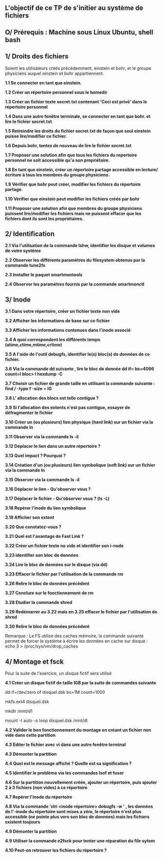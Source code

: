  
## L'objectif de ce TP de s'initier au système de fichiers 

## O/ Prérequis : Machine sous Linux Ubuntu, shell bash

## 1/ Droits des fichiers

Soient les utilisateurs créés précédemment, einstein et bohr, et le groupe physiciens auquel einstein et bohr appartiennent.

**1.1 Se connecter en tant que einstein.**

**1.2 Créer un répertoire personnel sous le homedir**

**1.3 Créer un fichier texte secret.txt contenant 'Ceci est privé' dans le répertoire personnel**

**1.4 Dans une autre fenêtre terminale, se connecter en tant que bohr. et lire le fichier secret.txt**

**1.5 Retreindre les droits du fichier secret.txt de façon que seul einstein puisse lire/modifier ce fichier.**

**1.6 Depuis bohr, tentez de nouveau de lire le fichier secret.txt**

**1.7 Proposer une solution afin que tous les fichiers du repertoire personnel ne soit accessible qu'a son propriétaire.**

**1.8 En tant que einstein, créer un répertoire partage accessible en lecture/écriture à tous les membres du groupe physiciens.**

**1.9 Vérifier que bohr peut créer, modifier les fichiers du répertoire partage.**

**1.10 Vérifier que einstein peut modifier les fichiers créés par bohr**

**1.11 Proposer une solution afin que membres du groupe physiciens puissent lire/modifier les fichiers mais ne puissent effacer que les fichiers dont ils sont les propriétaires.**

## 2/ Identification

**2.1 Via l'utilisation de la commande Ishw, identifier les disque et volumes de votre système**

**2.2 Observer les différents paramètres du filesystem obtenus par la commande tune2fs**

**2.3 Installer le paquet smartmontools**

**2.4 Observer les paramètres fournis par la commande smartmonctl**

## 3/ Inode

**3.1 Dans votre répertoire, créer un fichier texte non vide**

**3.2 Afficher les informations de base sur ce fichier**

**3.3 Afficher les informations contenues dans l'inode associé**

**3.4 A quoi correspondent les différents temps (atime,ctime,mtime,crtime)**

**3.5 A l'aide de l'outil debugfs, identifier le(s) bloc(s) de données de ce fichier.**

**3.6 Via la commande dd suivante , lire le bloc de donnée dd if=<device> bs=4096 count=l bloc> I hexdump -C**

**3.7 Choisir un fichier de grande taille en utilisant la commande suivante : find / -type f -size + IG**

**3.8 L' allocation des blocs est telle contigue ?**

**3.9 Si l'allocation des extents n'est pas contigue, essayer de défragmenter le fichier**

**3.10 Créer un (ou plusieurs) lien physique (hard link) sur un fichier via la commande ln**

**3.11 Observer via la commande ls -il**

**3.12 Déplacer le lien dans un autre répertoire ?**

**3.13 Quel impact ? Pourquoi ?**

**3.14 Création d'un (ou plusieurs) lien symbolique (soft link) sur un fichier via la commande ln**

**3.15 Observer via la commande ls -il**

**3.16 Déplacer le lien - Qu'observer vous ?**

**3.17 Déplacer le fichier - Qu'observer vous ? (ls -L)**

**3.18 Repérer l'inode du lien symbolique**

**3.19 Afficher son extent**

**3.20 Que constatez-vous ?**

**3.21 Quel est l'avantage de Fast Link ?**

**3.22 Créer un fichier texte no vide et identifier son i-node**

**3.23 Identifier son bloc de données**

**3.24 Lire le bloc de données sur le disque (via dd)**

**3.23 Effacer le fichier par l'utilisation de la commande rm**

**3.26 Relire le bloc de données précèdent**

**3.27 Conclure sur le fonctionnement de rm**

**3.28 Etudier la commande shred**

**3.29 Redémarrer au 3.22 mais en 3.25 effacer le fichier par l'utilisation de shred**

**3.30 Relire le bloc de données précèdent**	 

Remarque : Le FS utilise des caches mémoire, la commande suivante permet de forcer le système à écrire les données en cache sur disque : echo 3 > /proc/sys/vm/drop_caches

## 4/ Montage et fsck

Pour la suite de l'exercice, un disque fictif sera utilisé

**4.1 Créer un disque fictif de taille IGB par la suite de commandes suivante**

dd if=/dev/zero of disquel.dsk bs=1M count=1000 

mkfs.ext4 disquel.dsk 

mkdir /mnt/d1 

mount -t auto -o loop disquel.dsk /mnt/dl

**4.2 Valider le bon fonctionnement du montage en créant un fichier non vide dans cette partition**

**4.3 Editer le fichier avec vi dans une autre fenêtre terminal**

**4.3 Démonter la partition**

**4.4 Quel est le message affiché ? Quelle est sa signification ?**

**4.5 Identifier le problème via les commandes Isof et fuser**

**4.6 Sur la partition nouvellement créée, ajouter un répertoire, puis ajouter 2 à 3 fichiers (non vides) à ce répertoire**

**4.7 Repérer l'inode du répertoire**

**4.8 Via la commande 'clri <inode répertoire> debugfs -w <partition>' , les données de l'-inode du répertoire sont mises a zéro, le répertoire n'est plus accessible (ne pointe plus vers son bloc de données) mais les fichiers existent toujours**

**4.9 Démonter la partition**

**4.9 Utiliser la commande e2fsck pour tenter une réparation du file sytem**

**4.10 Peut-on retrouver les fichiers du répertoire ?**

